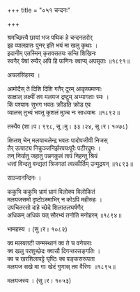 +++
title = "०५१ चन्दनः"

+++


श्रमच्छित्त्यै छायां भज पथिक हे चन्दनतरोर्  
इह व्यालव्रातः पुनर् इति भयं मा खलु कृथाः ।  
इदानीम् एतस्मिन् कृतवसतयः सन्ति शिखिनः   
स्वनैर् येषां रम्यैर् अपि हि फणिनः क्वाप्य् अपसृताः ॥१८९१॥  


अचलसिंहस्य ।  


आमोदैस् ते दिशि दिशि गतैर् दूरम् आकृष्यमाणाः  
साक्षाल् लक्ष्मीं तव मलयज द्रष्टुम् अभ्यागताः स्मः ।  
किं पश्यामः सुभग भवतः क्रीडति क्रोड एव  
व्यालस् तुभ्यं भवतु कुशलं मुञ्च नः साधयामः ॥१८९२॥  


तस्यैव (शा।प। ९९८, सू।मु। ३३।२४, सु।र। १०७८)  


क्षिप्तश् चेन् मलयाचलेन्द्र भवतः पादोपजीवी निजस्  
तैर् उत्पाट्य निकुञ्जनिर्झरपयःपूरैः पटीरद्रुमः ।  
तन् निर्यातु जहातु पन्नगकुलं तापं निहन्तु श्रियं  
धत्तां विन्दतु वन्द्यतां त्रिजगतां त्वत्कीर्तिम् उन्मुद्रयन् ॥१८९३॥  


साञ्जानन्दिनः ।  


ककुभि ककुभि भ्रामं भ्रामं विलोक्य विलोकितं   
मलयजसमो दृष्टोऽस्माभिर् न कोऽपि महीरुहः ।  
उपचितरसो दाहे च्छेदे शिलातलघर्षणैर्  
अधिकम् अधिकं यत् सौरभ्यं तनोति मनोहरम् ॥१८९४॥  


भामहस्य । (सु।र। १०८२)  


क्व मलयतटी जन्मस्थानं क्व ते च वनेचराः  
क्व खलु परशुच्छेदः क्वासौ दिगन्तरसङ्गतिः ।  
क्व च खरशिलापट्टे घृष्टिः क्व पङ्कसरूपता  
मलयज सखे मा गाः खेदं गुणास् तव वैरिणः ॥१८९५॥  


मलयजस्य । (सु।र। १०५३)  


